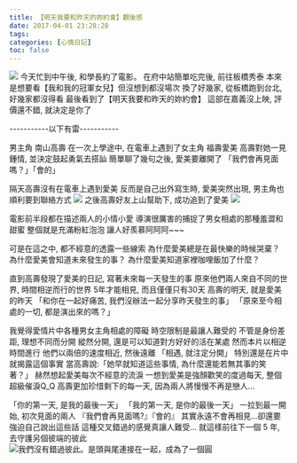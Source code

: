 ```yaml
---
title: 【明天我要和昨天的妳約會】觀後感
date: 2017-04-01 23:28:28
tags:
categories: [心情日記]
toc: false
---
```

![](http://i.imgur.com/41N5y5q.jpg)
今天忙到中午後, 和學長約了電影。
在府中站簡單吃完後, 前往板橋秀泰
本來是想要看【我和我的冠軍女兒】但沒想到都沒場次
換了好幾家, 從板橋跑到台北, 好幾家都沒得看
最後看到了【明天我要和昨天的妳約會】
這部在嘉義沒上映, 評價還不錯, 就決定是你了

-----------以下有雷-----------

男主角 南山高壽
在一次上學途中, 在電車上遇到了女主角 福壽愛美
高壽對她一見鍾情, 並決定鼓起勇氣去搭訕
簡單聊了幾句之後, 愛美要離開了
「我們會再見面嗎？」「會的」

隔天高壽沒有在電車上遇到愛美
反而是自己出外寫生時, 愛美突然出現, 男主角也順利要到聯絡方式
![](http://i.imgur.com/PNm8R9p.jpg)
之後高壽好友上山幫助下, 成功追到了愛美
![](http://i.imgur.com/tcwXbqx.jpg)

電影前半段都在描述兩人的小情小愛
導演很厲害的捕捉了男女相處的那種羞澀和甜蜜
整個就是充滿粉紅泡泡
讓人好羨慕阿阿阿~~~

可是在這之中, 都不經意的透露一些線索
為什麼愛美總是在最快樂的時候哭棄？
為什麼愛美會知道未來發生的事？
為什麼愛美知道家裡咖哩飯加了什麼？

直到高壽發現了愛美的日記, 寫著未來每一天發生的事
原來他們兩人來自不同的世界, 時間相逆而行的世界
5年才能相見, 而且僅僅只有30天
高壽的明天, 就是愛美的昨天
「和你在一起好痛苦, 我們沒辦法一起分享昨天發生的事」
「原來至今相處的一切, 都是演出來的嗎？」

我覺得愛情片中各種男女主角相處的障礙
時空限制是最讓人難受的
不管是身份差距, 理想不同而分開
縱然分開, 還是可以知道對方好好的活在某處
然而本片以相逆時間進行
他們以兩倍的速度相近, 然後遠離
「相遇, 就注定分開」
特別還是在片中就揭露這個事實
當高壽說:「她早就知道這些事情, 為什麼還能若無其事的笑著？」
赫然想起愛美每次不經意的流淚
一想到愛美是強顏歡笑的度過每天, 整個超級催淚Q_Q
高壽更加珍惜剩下的每一天, 因為兩人將慢慢不再是戀人...

「你的第一天, 是我的最後一天」
「我的第一天, 是你的最後一天」
一拉到最一開始, 初次見面的兩人
『我們會再見面嗎?』『會的』
其實永遠不會再相見...卻還要強迫自己說出這些話
這種交叉錯過的感覺真讓人難受...
就這樣前往下一個 5 年, 去守護另個彼端的彼此
![我們沒有錯過彼此。是頭與尾連接在一起，成為了一個圓](http://i.imgur.com/U58eYce.jpg)
